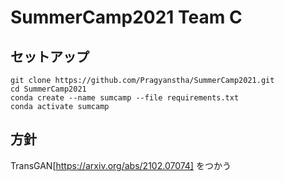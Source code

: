 # SummerCamp2021 Team C

## セットアップ
```
git clone https://github.com/Pragyanstha/SummerCamp2021.git
cd SummerCamp2021
conda create --name sumcamp --file requirements.txt
conda activate sumcamp
```

## 方針
TransGAN[https://arxiv.org/abs/2102.07074] をつかう
